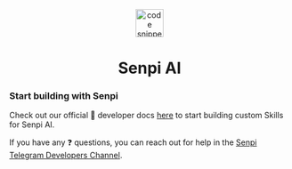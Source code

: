 <div align="center">
  <a align="center" href="https://moxie.xyz" target="_blank">
    <img src="../assets/logo.avif" alt="code snippets" height=50/>
  </a>
  <h1 align="center">Senpi AI</h1>
</div>

### Start building with Senpi

Check out our official 📖 developer docs [here](https://developer.senpi.ai) to start building custom Skills for Senpi AI.

If you have any ❓ questions, you can reach out for help in the [Senpi Telegram Developers Channel](https://t.me/+wfzWd_cfZUBmYzIx).
